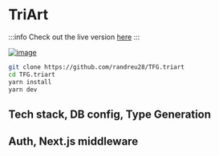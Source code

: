 # TriArt

:::info
Check out the live version [here](https://tfg-triart.vercel.app/)
:::

[![image](/img/triart.png)](https://tfg-triart.vercel.app/)

```bash
git clone https://github.com/randreu28/TFG.triart
cd TFG.triart
yarn install
yarn dev
```

## Tech stack, DB config, Type Generation

## Auth, Next.js middleware
